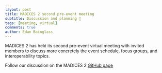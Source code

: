 ```yaml
---
layout: post
title: MADICES 2 second pre-event meeting
subtitle: Discussion and planning 💬
tags: [meeting, virtual]
comments: true
author: Edan Bainglass
---
```


MADICES 2 has held its second pre-event virtual meeting with invited members to discuss more concretely the event schedule, focus groups, and interoperability topics.

Follow our discussion on the MADICES 2 [GitHub page](https://github.com/MADICES/MADICES-2024/discussions)
